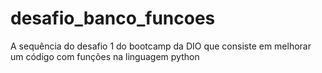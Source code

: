 # desafio_banco_funcoes
A sequência do desafio 1 do bootcamp da DIO que consiste em melhorar um código com funções na linguagem python
